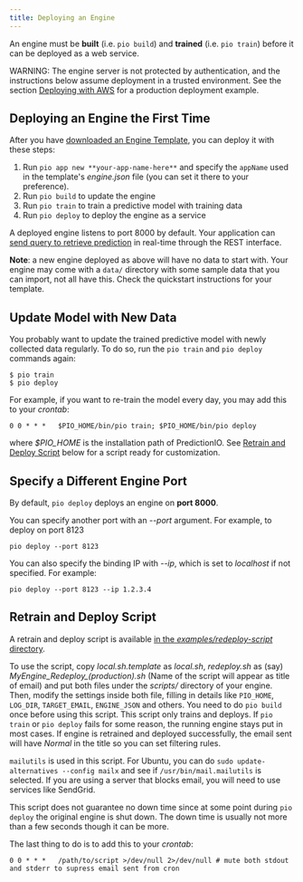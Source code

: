 ```yaml
---
title: Deploying an Engine
---
```


An engine must be **built** (i.e. `pio build`) and **trained** (i.e. `pio train`)  before it can be deployed as a web service.

WARNING: The engine server is not protected by authentication, and the instructions below assume deployment in a trusted environment. See the section [Deploying with AWS](/system/deploy-cloudformation/) for a production deployment example.

## Deploying an Engine the First Time

After you have [downloaded an Engine Template](/start/download/),  you can deploy it with these steps:

1. Run `pio app new **your-app-name-here**` and specify the `appName` used in the template's *engine.json* file (you can set it there to your preference).
2. Run `pio build` to update the engine
2. Run `pio train` to train a predictive model with training data
3. Run `pio deploy` to deploy the engine as a service

A deployed engine listens to port 8000 by default. Your application can [send query to retrieve prediction](/appintegration/) in real-time through the REST interface. 

**Note**: a new engine deployed as above will have no data to start with. Your engine may  come with a `data/` directory with some sample data that you can import, not all have this. Check the quickstart instructions for your template.

## Update Model with New Data

You probably want to update the trained predictive model with newly collected data regularly.
To do so, run the `pio train` and `pio deploy` commands again:

```
$ pio train
$ pio deploy
```

For example, if you want to re-train the model every day, you may add this to your *crontab*:

```
0 0 * * *   $PIO_HOME/bin/pio train; $PIO_HOME/bin/pio deploy
```
where *$PIO_HOME* is the installation path of PredictionIO. See [Retrain and Deploy Script](#retrain-and-deploy-script) below for a script ready for customization.


## Specify a Different Engine Port

By default, `pio deploy` deploys an engine on **port 8000**.

You can specify another port with an *--port* argument. For example, to deploy on port 8123

```
pio deploy --port 8123
```

You can also specify the binding IP with *--ip*, which is set to *localhost* if not specified. For example:

```
pio deploy --port 8123 --ip 1.2.3.4
```

## Retrain and Deploy Script

A retrain and deploy script is available [in the *examples/redeploy-script* directory](https://github.com/PredictionIO/PredictionIO/tree/develop/examples/redeploy-script).

To use the script, copy *local.sh.template* as *local.sh*, *redeploy.sh* as (say) *MyEngine_Redeploy_(production).sh* (Name of the script will appear as title of email) and put both files under the *scripts/* directory of your engine.
Then, modify the settings inside both file, filling in details like `PIO_HOME`, `LOG_DIR`, `TARGET_EMAIL`, `ENGINE_JSON` and others.
You need to do `pio build` once before using this script. This script only trains and deploys.
If `pio train` or `pio deploy` fails for some reason, the running engine stays put in most cases.
If engine is retrained and deployed successfully, the email sent will have *Normal* in the title so you can set filtering rules.

`mailutils` is used in this script. For Ubuntu, you can do `sudo update-alternatives --config mailx` and see if `/usr/bin/mail.mailutils` is selected.
If you are using a server that blocks email, you will need to use services like SendGrid.

This script does not guarantee no down time since at some point during `pio deploy` the original engine is shut down.
The down time is usually not more than a few seconds though it can be more.

The last thing to do is to add this to your *crontab*:

```
0 0 * * *   /path/to/script >/dev/null 2>/dev/null # mute both stdout and stderr to supress email sent from cron
```
